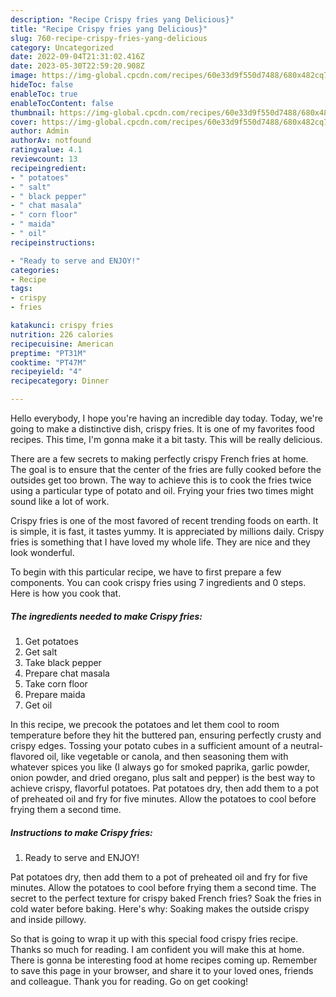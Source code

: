 ```yaml
---
description: "Recipe Crispy fries yang Delicious}"
title: "Recipe Crispy fries yang Delicious}"
slug: 760-recipe-crispy-fries-yang-delicious
category: Uncategorized
date: 2022-09-04T21:31:02.416Z
date: 2023-05-30T22:59:20.908Z
image: https://img-global.cpcdn.com/recipes/60e33d9f550d7488/680x482cq70/crispy-fries-recipe-main-photo.jpg
hideToc: false
enableToc: true
enableTocContent: false
thumbnail: https://img-global.cpcdn.com/recipes/60e33d9f550d7488/680x482cq70/crispy-fries-recipe-main-photo.jpg
cover: https://img-global.cpcdn.com/recipes/60e33d9f550d7488/680x482cq70/crispy-fries-recipe-main-photo.jpg
author: Admin
authorAv: notfound
ratingvalue: 4.1
reviewcount: 13
recipeingredient:
- " potatoes"
- " salt"
- " black pepper"
- " chat masala"
- " corn floor"
- " maida"
- " oil"
recipeinstructions:

- "Ready to serve and ENJOY!"
categories:
- Recipe
tags:
- crispy
- fries

katakunci: crispy fries 
nutrition: 226 calories
recipecuisine: American
preptime: "PT31M"
cooktime: "PT47M"
recipeyield: "4"
recipecategory: Dinner

---
```



Hello everybody, I hope you're having an incredible day today. Today, we're going to make a distinctive dish, crispy fries. It is one of my favorites food recipes. This time, I'm gonna make it a bit tasty. This will be really delicious.

There are a few secrets to making perfectly crispy French fries at home. The goal is to ensure that the center of the fries are fully cooked before the outsides get too brown. The way to achieve this is to cook the fries twice using a particular type of potato and oil. Frying your fries two times might sound like a lot of work.

Crispy fries is one of the most favored of recent trending foods on earth. It is simple, it is fast, it tastes yummy. It is appreciated by millions daily. Crispy fries is something that I have loved my whole life. They are nice and they look wonderful.


To begin with this particular recipe, we have to first prepare a few components. You can cook crispy fries using 7 ingredients and 0 steps. Here is how you cook that.

<!--inarticleads1-->

##### The ingredients needed to make Crispy fries:

1. Get  potatoes
1. Get  salt
1. Take  black pepper
1. Prepare  chat masala
1. Take  corn floor
1. Prepare  maida
1. Get  oil


In this recipe, we precook the potatoes and let them cool to room temperature before they hit the buttered pan, ensuring perfectly crusty and crispy edges. Tossing your potato cubes in a sufficient amount of a neutral-flavored oil, like vegetable or canola, and then seasoning them with whatever spices you like (I always go for smoked paprika, garlic powder, onion powder, and dried oregano, plus salt and pepper) is the best way to achieve crispy, flavorful potatoes. Pat potatoes dry, then add them to a pot of preheated oil and fry for five minutes. Allow the potatoes to cool before frying them a second time. 

<!--inarticleads2-->

##### Instructions to make Crispy fries:


1. Ready to serve and ENJOY!

Pat potatoes dry, then add them to a pot of preheated oil and fry for five minutes. Allow the potatoes to cool before frying them a second time. The secret to the perfect texture for crispy baked French fries? Soak the fries in cold water before baking. Here&#39;s why: Soaking makes the outside crispy and inside pillowy. 

So that is going to wrap it up with this special food crispy fries recipe. Thanks so much for reading. I am confident you will make this at home. There is gonna be interesting food at home recipes coming up. Remember to save this page in your browser, and share it to your loved ones, friends and colleague. Thank you for reading. Go on get cooking!

